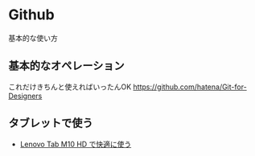 # Github

基本的な使い方

## 基本的なオペレーション

これだけきちんと使えればいったんOK
https://github.com/hatena/Git-for-Designers

## タブレットで使う

- [Lenovo Tab M10 HD  で快適に使う](./tablet_usecase.md)
